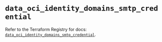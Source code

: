 # `data_oci_identity_domains_smtp_credential`

Refer to the Terraform Registry for docs: [`data_oci_identity_domains_smtp_credential`](https://registry.terraform.io/providers/hashicorp/oci/7.19.0/docs/data-sources/identity_domains_smtp_credential).
